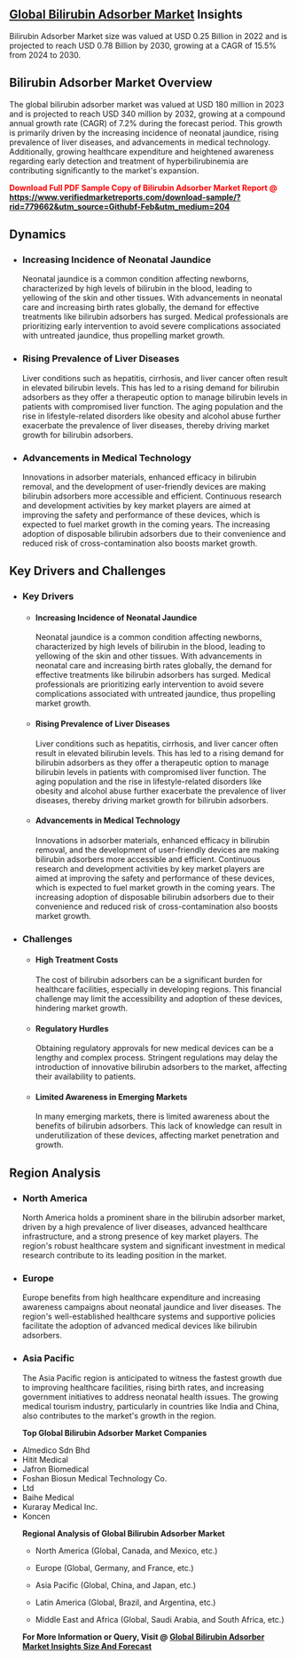 <h2><a href="https://www.verifiedmarketreports.com/download-sample/?rid=779662&amp;utm_source=Githubf&amp;utm_medium=204" target="_blank">Global Bilirubin Adsorber Market</a> Insights</h2><p>Bilirubin Adsorber Market size was valued at USD 0.25 Billion in 2022 and is projected to reach USD 0.78 Billion by 2030, growing at a CAGR of 15.5% from 2024 to 2030.</p><p> <h2>Bilirubin Adsorber Market Overview</h2> <p>The global bilirubin adsorber market was valued at USD 180 million in 2023 and is projected to reach USD 340 million by 2032, growing at a compound annual growth rate (CAGR) of 7.2% during the forecast period. This growth is primarily driven by the increasing incidence of neonatal jaundice, rising prevalence of liver diseases, and advancements in medical technology. Additionally, growing healthcare expenditure and heightened awareness regarding early detection and treatment of hyperbilirubinemia are contributing significantly to the market's expansion. </p> <p><strong><p><span class=""><span style="color: #ff0000;"><strong>Download Full PDF Sample Copy of Bilirubin Adsorber Market Report</strong> @ </span><a href="https://www.verifiedmarketreports.com/download-sample/?rid=779662&amp;utm_source=Githubf-Feb&amp;utm_medium=204" target="_blank">https://www.verifiedmarketreports.com/download-sample/?rid=779662&amp;utm_source=Githubf-Feb&amp;utm_medium=204</a></span></p></strong></p> <h2>Dynamics</h2> <ul> <li><h3>Increasing Incidence of Neonatal Jaundice</h3> <p>Neonatal jaundice is a common condition affecting newborns, characterized by high levels of bilirubin in the blood, leading to yellowing of the skin and other tissues. With advancements in neonatal care and increasing birth rates globally, the demand for effective treatments like bilirubin adsorbers has surged. Medical professionals are prioritizing early intervention to avoid severe complications associated with untreated jaundice, thus propelling market growth. </p> </li> <li><h3>Rising Prevalence of Liver Diseases</h3> <p>Liver conditions such as hepatitis, cirrhosis, and liver cancer often result in elevated bilirubin levels. This has led to a rising demand for bilirubin adsorbers as they offer a therapeutic option to manage bilirubin levels in patients with compromised liver function. The aging population and the rise in lifestyle-related disorders like obesity and alcohol abuse further exacerbate the prevalence of liver diseases, thereby driving market growth for bilirubin adsorbers. </p> </li> <li><h3>Advancements in Medical Technology</h3> <p>Innovations in adsorber materials, enhanced efficacy in bilirubin removal, and the development of user-friendly devices are making bilirubin adsorbers more accessible and efficient. Continuous research and development activities by key market players are aimed at improving the safety and performance of these devices, which is expected to fuel market growth in the coming years. The increasing adoption of disposable bilirubin adsorbers due to their convenience and reduced risk of cross-contamination also boosts market growth. </p> </li> </ul> <h2>Key Drivers and Challenges</h2> <ul> <li><h3>Key Drivers</h3> <ul> <li><h4>Increasing Incidence of Neonatal Jaundice</h4> <p>Neonatal jaundice is a common condition affecting newborns, characterized by high levels of bilirubin in the blood, leading to yellowing of the skin and other tissues. With advancements in neonatal care and increasing birth rates globally, the demand for effective treatments like bilirubin adsorbers has surged. Medical professionals are prioritizing early intervention to avoid severe complications associated with untreated jaundice, thus propelling market growth. </p> </li> <li><h4>Rising Prevalence of Liver Diseases</h4> <p>Liver conditions such as hepatitis, cirrhosis, and liver cancer often result in elevated bilirubin levels. This has led to a rising demand for bilirubin adsorbers as they offer a therapeutic option to manage bilirubin levels in patients with compromised liver function. The aging population and the rise in lifestyle-related disorders like obesity and alcohol abuse further exacerbate the prevalence of liver diseases, thereby driving market growth for bilirubin adsorbers. </p> </li> <li><h4>Advancements in Medical Technology</h4> <p>Innovations in adsorber materials, enhanced efficacy in bilirubin removal, and the development of user-friendly devices are making bilirubin adsorbers more accessible and efficient. Continuous research and development activities by key market players are aimed at improving the safety and performance of these devices, which is expected to fuel market growth in the coming years. The increasing adoption of disposable bilirubin adsorbers due to their convenience and reduced risk of cross-contamination also boosts market growth. </p> </li> </ul> </li> <li><h3>Challenges</h3> <ul> <li><h4>High Treatment Costs</h4> <p>The cost of bilirubin adsorbers can be a significant burden for healthcare facilities, especially in developing regions. This financial challenge may limit the accessibility and adoption of these devices, hindering market growth. </p> </li> <li><h4>Regulatory Hurdles</h4> <p>Obtaining regulatory approvals for new medical devices can be a lengthy and complex process. Stringent regulations may delay the introduction of innovative bilirubin adsorbers to the market, affecting their availability to patients. </p> </li> <li><h4>Limited Awareness in Emerging Markets</h4> <p>In many emerging markets, there is limited awareness about the benefits of bilirubin adsorbers. This lack of knowledge can result in underutilization of these devices, affecting market penetration and growth. </p> </li> </ul> </li> </ul> <h2>Region Analysis</h2> <ul> <li><h3>North America</h3> <p>North America holds a prominent share in the bilirubin adsorber market, driven by a high prevalence of liver diseases, advanced healthcare infrastructure, and a strong presence of key market players. The region's robust healthcare system and significant investment in medical research contribute to its leading position in the market. </p> </li> <li><h3>Europe</h3> <p>Europe benefits from high healthcare expenditure and increasing awareness campaigns about neonatal jaundice and liver diseases. The region's well-established healthcare systems and supportive policies facilitate the adoption of advanced medical devices like bilirubin adsorbers. </p> </li> <li><h3>Asia Pacific</h3> <p>The Asia Pacific region is anticipated to witness the fastest growth due to improving healthcare facilities, rising birth rates, and increasing government initiatives to address neonatal health issues. The growing medical tourism industry, particularly in countries like India and China, also contributes to the market's growth in the region. </p> </p><p><strong>Top Global Bilirubin Adsorber Market Companies</strong></p><div data-test-id=""><p><li>Almedico Sdn Bhd</li><li> Hitit Medical</li><li> Jafron Biomedical</li><li> Foshan Biosun Medical Technology Co.</li><li>Ltd</li><li> Baihe Medical</li><li> Kuraray Medical Inc.</li><li> Koncen</li></p><div><strong>Regional Analysis of&nbsp;Global Bilirubin Adsorber Market</strong></div><ul><li dir="ltr"><p dir="ltr">North America&nbsp;(Global, Canada, and Mexico, etc.)</p></li><li dir="ltr"><p dir="ltr">Europe (Global, Germany, and France, etc.)</p></li><li dir="ltr"><p dir="ltr">Asia Pacific&nbsp;(Global, China, and Japan, etc.)</p></li><li dir="ltr"><p dir="ltr">Latin America&nbsp;(Global, Brazil, and Argentina, etc.)</p></li><li dir="ltr">Middle East and Africa&nbsp;(Global, Saudi Arabia, and South Africa, etc.)</li></ul><p><strong>For More Information or Query, Visit @&nbsp;</strong><strong><a href="https://www.verifiedmarketreports.com/product/bilirubin-adsorber-market/?utm_source=Githubf&amp;utm_medium=204" target="_blank">Global Bilirubin Adsorber Market Insights Size And Forecast</a></strong></p></div>

